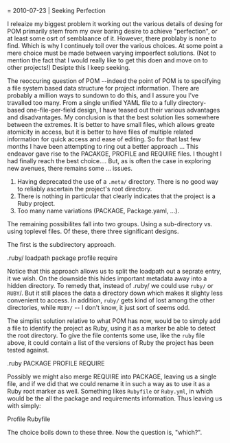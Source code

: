 = 2010-07-23 | Seeking Perfection

I releaize my biggest problem it working out the various details of desing for
POM primarily stem from my over baring desire to achieve "perfection", or at
least some osrt of semblaance of it. However, there problaby is none to find.
Which is why I continuely toil over the various choices. At some point a mere
choice must be made between varying impoerfect solutions. (Not to mention
the fact that I would really like to get this doen and move on to other
projects!) Desipte this I keep seeking. 

The reoccuring question of POM --indeed the point of POM is to specifying
a file system based data structure for project information. There are probably
a million ways to sundown to do this, and I assure you I've travalled too many.
From a single unified YAML file to a fully directory-based one-file-per-field 
design, I have teased out their various advantages and disadvantages. My
conclusion is that the best solution lies somewhere between the extremes.
It is better to have small files, which allows greate atomicity in access, but
it is better to have files of multiple related information for quick access and
ease of editing. So for that last few months I have been attempting to ring out
a better approach ... This endeavor gave rise to the PACAKGE, PROFILE and
REQUIRE files. I thought I had finally reach the best choice....
But, as is often the case in exploring new avenues, there remains some ...
issues.

1. Having deprecated the use of a `.meta/` directory. There is no good way
to reliably ascertain the project's root directory.
2. There is nothing in particular that clearly indicates that the project
is a Ruby project.
3. Too many name variations (PACKAGE, Package.yaml, ...).

The remaining possibilites fall into two groups. Using a sub-directory
vs. using toplevel files. Of these, there three significant designs.

The first is the subdirectory approach.

  .ruby/
    loadpath
    package
    profile
    require

Notice that this approach allows us to split the loadpath out a seprate 
entry, it we wish. On the downside this hides important metadata away into
a hidden directory. To remedy that, instead of .ruby/ we could use `ruby/`
or `RUBY`/. But it still places the data a directory down which makes it
slighty less convenient to access. In addition, `ruby/` gets kind of lost
among the other directories, while `RUBY/` -- I don't know, it just sort
of seems odd.

The simplist solution relative to what POM has now, would be to simply add
a file to identify the project as Ruby, using it as a marker be able
to detect the root directory. To give the file contents some use, like the
`ruby` file above, it could contain a list of the versions of Ruby the project
has been tested against.

  .ruby
  PACKAGE
  PROFILE
  REQUIRE

Possibly we might also merge REQUIRE into PACKAGE, leaving us a single file,
and if we did that we could rename it in such a way as to use it as a Ruby
root marker as well. Something likes `Rubyfile` or `Ruby.yml`, in which would
be the all the package and requirements information. Thus leaving us with
simply:

  Profile
  Rubyfile

The choice boils down to these three. Now the question is, "which?".

